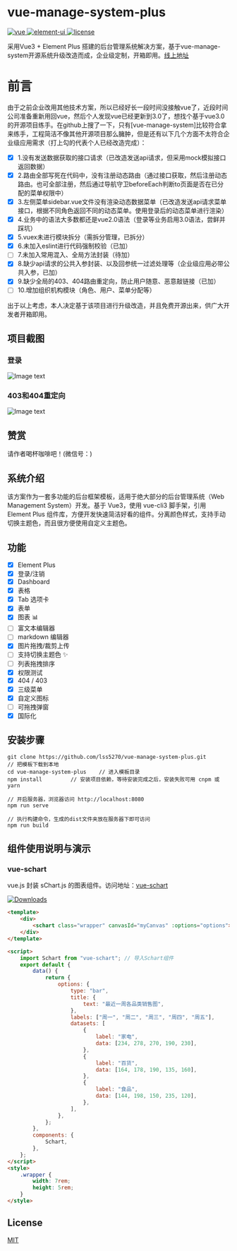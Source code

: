 # vue-manage-system-plus

  <a href="https://github.com/vuejs/vue">
    <img src="https://img.shields.io/badge/vue-3.0.0-brightgreen.svg" alt="vue">
  </a>
  <a href="https://github.com/ElemeFE/element">
    <img src="https://img.shields.io/badge/element--ui-2.8.2-brightgreen.svg" alt="element-ui">
  </a>
  <a href="https://github.com/lss5270/vue-manage-system-plus/blob/main/LICENSE">
    <img src="https://img.shields.io/github/license/mashape/apistatus.svg" alt="license">
  </a>

采用Vue3 + Element Plus 搭建的后台管理系统解决方案，基于vue-manage-system开源系统升级改造而成，企业级定制，开箱即用。[线上地址](https://lin-xin.gitee.io/example/work/)

# 前言

由于之前企业改用其他技术方案，所以已经好长一段时间没接触vue了，近段时间公司准备重新用回vue，然后个人发现vue已经更新到3.0了，想找个基于vue3.0的开源项目练手。在github上搜了一下，只有[vue-manage-system]比较符合拿来练手，工程简洁不像其他开源项目那么臃肿，但是还有以下几个方面不太符合企业级应用需求（打上勾的代表个人已经改造完成）：

- [x] 1.没有发送数据获取的接口请求（已改造发送api请求，但采用mock模拟接口返回数据）
- [x] 2.路由全部写死在代码中，没有注册动态路由（通过接口获取，然后注册动态路由。也可全部注册，然后通过导航守卫beforeEach判断to页面是否在已分配的菜单权限中）
- [x] 3.左侧菜单sidebar.vue文件没有渲染动态数据菜单（已改造发送api请求菜单接口，根据不同角色返回不同的动态菜单。使用登录后的动态菜单进行渲染）
- [x] 4.业务中的语法大多数都还是vue2.0语法（登录等业务启用3.0语法，尝鲜并踩坑）
- [x] 5.vuex未进行模块拆分（需拆分管理，已拆分）
- [x] 6.未加入eslint进行代码强制校验（已加）
- [ ] 7.未加入常用混入、全局方法封装（待加）
- [x] 8.缺少api请求的公共入参封装、以及回参统一过滤处理等（企业级应用必带公共入参，已加）
- [x] 9.缺少全局的403、404路由重定向，防止用户随意、恶意敲链接（已加）
- [ ] 10.增加组织机构模块（角色、用户、菜单分配等）

出于以上考虑，本人决定基于该项目进行升级改造，并且免费开源出来，供广大开发者开箱即用。

## 项目截图

### 登录

![Image text](https://github.com/lss5270/vue-manage-system-plus/raw/master/screenshots/loginDemo.gif)

### 403和404重定向

![Image text](https://github.com/lss5270/vue-manage-system-plus/raw/master/screenshots/403and404.gif)

## 赞赏

请作者喝杯咖啡吧！(微信号：)



## 系统介绍

该方案作为一套多功能的后台框架模板，适用于绝大部分的后台管理系统（Web Management System）开发。基于 Vue3，使用 vue-cli3 脚手架，引用 Element Plus 组件库，方便开发快速简洁好看的组件。分离颜色样式，支持手动切换主题色，而且很方便使用自定义主题色。

## 功能

-   [x] Element Plus
-   [x] 登录/注销
-   [x] Dashboard
-   [x] 表格
-   [x] Tab 选项卡
-   [x] 表单
-   [x] 图表 :bar_chart:
-   [ ] 富文本编辑器
-   [ ] markdown 编辑器
-   [x] 图片拖拽/裁剪上传
-   [ ] 支持切换主题色 :sparkles:
-   [ ] 列表拖拽排序
-   [x] 权限测试
-   [x] 404 / 403
-   [x] 三级菜单
-   [x] 自定义图标
-   [ ] 可拖拽弹窗
-   [x] 国际化

## 安装步骤

```
git clone https://github.com/lss5270/vue-manage-system-plus.git      // 把模板下载到本地
cd vue-manage-system-plus    // 进入模板目录
npm install         // 安装项目依赖，等待安装完成之后，安装失败可用 cnpm 或 yarn

// 开启服务器，浏览器访问 http://localhost:8080
npm run serve

// 执行构建命令，生成的dist文件夹放在服务器下即可访问
npm run build
```

## 组件使用说明与演示

### vue-schart

vue.js 封装 sChart.js 的图表组件。访问地址：[vue-schart](https://github.com/linxin/vue-schart)

<p><a href="https://www.npmjs.com/package/vue-schart"><img src="https://img.shields.io/npm/dm/vue-schart.svg" alt="Downloads"></a></p>

```html
<template>
    <div>
        <schart class="wrapper" canvasId="myCanvas" :options="options"></schart>
    </div>
</template>

<script>
    import Schart from "vue-schart"; // 导入Schart组件
    export default {
        data() {
            return {
                options: {
                    type: "bar",
                    title: {
                        text: "最近一周各品类销售图",
                    },
                    labels: ["周一", "周二", "周三", "周四", "周五"],
                    datasets: [
                        {
                            label: "家电",
                            data: [234, 278, 270, 190, 230],
                        },
                        {
                            label: "百货",
                            data: [164, 178, 190, 135, 160],
                        },
                        {
                            label: "食品",
                            data: [144, 198, 150, 235, 120],
                        },
                    ],
                },
            };
        },
        components: {
            Schart,
        },
    };
</script>
<style>
    .wrapper {
        width: 7rem;
        height: 5rem;
    }
</style>
```

## License

[MIT](https://github.com/lss5270/vue-manage-system-plus/blob/master/LICENSE)